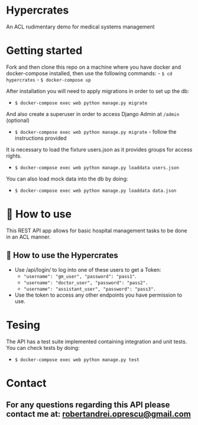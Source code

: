# Hypercrates
An ACL rudimentary demo for medical systems management

# Getting started

Fork and then clone this repo on a machine where you have docker and docker-compose installed,
then use the following commands:
    - `$ cd hypercrates`
    - `$ docker-compose up`

After installation you will need to apply migrations in order to set up the db:
   - `$ docker-compose exec web python manage.py migrate`

And also create a superuser in order to access Django Admin at `/admin` (optional)
   - `$ docker-compose exec web python manage.py migrate` - follow the instructions provided

It is necessary to load the fixture users.json as it provides groups for access rights.
   - `$ docker-compose exec web python manage.py loaddata users.json`

You can also load mock data into the db by doing:
   - `$ docker-compose exec web python manage.py loaddata data.json`

# 📄 How to use

This REST API app allows for basic hospital management tasks to be done in an ACL manner.

## 🔖 How to use the Hypercrates

- Use /api/login/ to log into one of these users to get a Token:
    - `"username": "gm_user", "password": "pass1"`.
    - `"username": "doctor_user", "password": "pass2".`
    - `"username": "assistant_user", "password": "pass3".`
- Use the token to access any other endpoints you have permission to use.

# Tesing 

The API has a test suite implemented containing integration and unit tests. You can check tests by doing:
   - `$ docker-compose exec web python manage.py test`

# Contact

For any questions regarding this API please contact me at: robertandrei.oprescu@gmail.com
---
